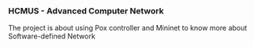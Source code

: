 ### HCMUS - Advanced Computer Network
The project is about using Pox controller and Mininet to know more about Software-defined Network
